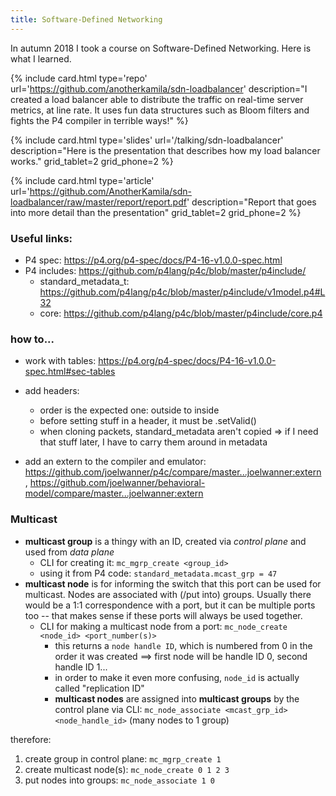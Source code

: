 ```yaml
---
title: Software-Defined Networking
---
```


In autumn 2018 I took a course on Software-Defined Networking. Here is what I learned.

<!--more-->

<section class="section--center mdl-grid">

{% include card.html type='repo'
    url='https://github.com/anotherkamila/sdn-loadbalancer'
    description="I created a load balancer able to distribute the traffic on real-time server metrics, at line rate. It uses fun data structures such as Bloom filters and fights the P4 compiler in terrible ways!"
%}

{% include card.html type='slides'
    url='/talking/sdn-loadbalancer'
    description="Here is the presentation that describes how my load balancer works."
    grid_tablet=2
    grid_phone=2
%}

{% include card.html type='article'
    url='https://github.com/AnotherKamila/sdn-loadbalancer/raw/master/report/report.pdf'
    description="Report that goes into more detail than the presentation"
    grid_tablet=2
    grid_phone=2
%}

</section>

### Useful links:

* P4 spec: https://p4.org/p4-spec/docs/P4-16-v1.0.0-spec.html
* P4 includes: https://github.com/p4lang/p4c/blob/master/p4include/
  * standard_metadata_t: https://github.com/p4lang/p4c/blob/master/p4include/v1model.p4#L32
  * core: https://github.com/p4lang/p4c/blob/master/p4include/core.p4

### how to...

* work with tables: https://p4.org/p4-spec/docs/P4-16-v1.0.0-spec.html#sec-tables

* add headers:
  * order is the expected one: outside to inside
  * before setting stuff in a header, it must be .setValid()
  * when cloning packets, standard_metadata aren't copied => if I need that stuff later, I have to carry them around in metadata
* add an extern to the compiler and emulator: https://github.com/joelwanner/p4c/compare/master...joelwanner:extern , https://github.com/joelwanner/behavioral-model/compare/master...joelwanner:extern

### Multicast

* **multicast group** is a thingy with an ID, created via _control plane_ and used from _data plane_
  * CLI for creating it: `mc_mgrp_create <group_id>`
  * using it from P4 code: `standard_metadata.mcast_grp = 47`
* **multicast node** is for informing the switch that this port can be used for multicast. Nodes are associated with (/put into) groups. Usually there would be a 1:1 correspondence with a port, but it can be multiple ports too -- that makes sense if these ports will always be used together.
  * CLI for making a multicast node from a port: `mc_node_create <node_id> <port_number(s)>`
    * this returns a `node handle ID`, which is numbered from 0 in the order it was created ==> first node will be handle ID 0, second handle ID 1...
    * in order to make it even more confusing, `node_id` is actually called "replication ID"
    * **multicast nodes** are assigned into **multicast groups** by the control plane via CLI: `mc_node_associate <mcast_grp_id> <node_handle_id>` (many nodes to 1 group)  

therefore:

1. create group in control plane: `mc_mgrp_create 1`
2. create multicast node(s): `mc_node_create 0 1 2 3`
3. put nodes into groups: `mc_node_associate 1 0`

